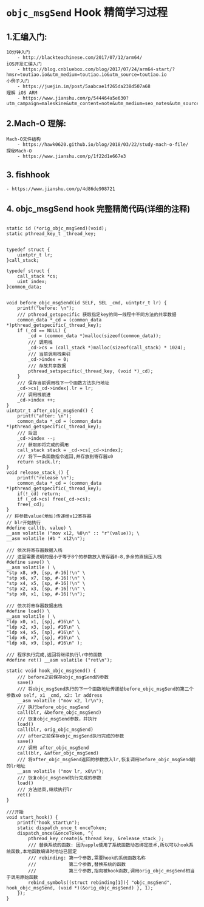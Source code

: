 # `objc_msgSend` Hook 精简学习过程

## 1.汇编入门:
    10分钟入门
        - http://blackteachinese.com/2017/07/12/arm64/
    iOS开发汇编入门
        - https://blog.cnbluebox.com/blog/2017/07/24/arm64-start/?hmsr=toutiao.io&utm_medium=toutiao.io&utm_source=toutiao.io
    小例子入门
        - https://juejin.im/post/5aabcae1f265da238d507a68
    理解 iOS ARM
        - https://www.jianshu.com/p/544464a5e630?utm_campaign=maleskine&utm_content=note&utm_medium=seo_notes&utm_source=recommendation

## 2.Mach-O 理解:
    Mach-O文件结构
        - https://hawk0620.github.io/blog/2018/03/22/study-mach-o-file/
    探秘Mach-O
        - https://www.jianshu.com/p/1f22d1e667e3

## 3. fishhook
    - https://www.jianshu.com/p/4d86de908721

## 4. objc_msgSend hook 完整精简代码(详细的注释)

```

static id (*orig_objc_msgSend)(void);
static pthread_key_t _thread_key;


typedef struct {
    uintptr_t lr;
}call_stack;

typedef struct {
    call_stack *cs;
    uint index;
}common_data;


void before_objc_msgSend(id SELF, SEL _cmd, uintptr_t lr) {
    printf("before: \n");
    /// pthread_getspecific 获取指定key的同一线程中不同方法的共享数据
    common_data *_cd = (common_data *)pthread_getspecific(_thread_key);
    if (_cd == NULL) {
        _cd = (common_data *)malloc(sizeof(common_data));
        /// 调用栈
        _cd->cs = (call_stack *)malloc(sizeof(call_stack) * 1024);
        /// 当前调用栈索引
        _cd->index = 0;
        /// 存放共享数据
        pthread_setspecific(_thread_key, (void *)_cd);
    }
    /// 保存当前调用栈下一个函数方法执行地址
    _cd->cs[_cd->index].lr = lr;
    /// 调用栈前进
    _cd->index ++;
}
uintptr_t after_objc_msgSend() {
    printf("after: \n");
    common_data *_cd = (common_data *)pthread_getspecific(_thread_key);
    /// 后退
    _cd->index --;
    /// 获取即将完成的调用
    call_stack stack = _cd->cs[_cd->index];
    /// 将下一条函数指令返回,并存放到寄存器x0
    return stack.lr;
}
void release_stack_() {
    printf("release \n");
    common_data *_cd = (common_data *)pthread_getspecific(_thread_key);
    if(!_cd) return;
    if (_cd->cs) free(_cd->cs);
    free(_cd);
}
// 将参数value(地址)传递给x12寄存器
// blr开始执行
#define call(b, value) \
__asm volatile ("mov x12, %0\n" :: "r"(value)); \
__asm volatile (#b " x12\n");

/// 依次将寄存器数据入栈
/// 这里需要说明的是小于等于8个的参数放入寄存器0-8,多余的直接压入栈
#define save() \
__asm volatile ( \
"stp x8, x9, [sp, #-16]!\n" \
"stp x6, x7, [sp, #-16]!\n" \
"stp x4, x5, [sp, #-16]!\n" \
"stp x2, x3, [sp, #-16]!\n" \
"stp x0, x1, [sp, #-16]!\n");

/// 依次将寄存器数据出栈
#define load() \
__asm volatile ( \
"ldp x0, x1, [sp], #16\n" \
"ldp x2, x3, [sp], #16\n" \
"ldp x4, x5, [sp], #16\n" \
"ldp x6, x7, [sp], #16\n" \
"ldp x8, x9, [sp], #16\n" );

/// 程序执行完成,返回将继续执行lr中的函数
#define ret() __asm volatile ("ret\n");

static void hook_objc_msgSend() {
    /// before之前保存objc_msgSend的参数
    save()
    /// 将objc_msgSend执行的下一个函数地址传递给before_objc_msgSend的第二个参数x0 self, x1 _cmd, x2: lr address
    __asm volatile ("mov x2, lr\n");
    /// 执行before_objc_msgSend
    call(blr, &before_objc_msgSend)
    /// 恢复objc_msgSend参数，并执行
    load()
    call(blr, orig_objc_msgSend)
    /// after之前保存objc_msgSend执行完成的参数
    save()
    /// 调用 after_objc_msgSend
    call(blr, &after_objc_msgSend)
    /// 将after_objc_msgSend返回的参数放入lr,恢复调用before_objc_msgSend前的lr地址
    __asm volatile ("mov lr, x0\n");
    /// 恢复objc_msgSend执行完成的参数
    load()
    /// 方法结束,继续执行lr
    ret()
}

///开始
void start_hook() {
    printf("hook_start\n");
    static dispatch_once_t onceToken;
    dispatch_once(&onceToken, ^{
        pthread_key_create(&_thread_key, &release_stack_);
        /// 替换系统的函数: 因为apple使用了系统函数动态绑定技术,所以可以hook系统函数,本地函数编译时地址已固定
        /// rebinding: 第一个参数,需要hook的系统函数名称
        ///            第二个参数,替换系统的函数
        ///            第三个参数,指向被hook函数,调用orig_objc_msgSend相当于调用原始函数
        rebind_symbols((struct rebinding[1]){ "objc_msgSend", hook_objc_msgSend, (void *)(&orig_objc_msgSend) }, 1);
    });
}


```


